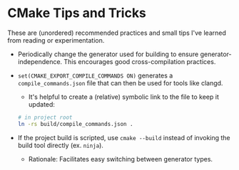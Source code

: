 # CMake Tips and Tricks

These are (unordered) recommended practices and small tips I've learned from reading or experimentation.

- Periodically change the generator used for building to ensure generator-independence. This encourages good cross-compilation practices.

- `set(CMAKE_EXPORT_COMPILE_COMMANDS ON)` generates a `compile_commands.json` file that can then be used for tools like clangd.
    - It's helpful to create a (relative) symbolic link to the file to keep it updated: 

    ```bash
    # in project root
    ln -rs build/compile_commands.json .
    ```

- If the project build is scripted, use `cmake --build` instead of invoking the build tool directly (ex. `ninja`). 
    - Rationale: Facilitates easy switching between generator types.
